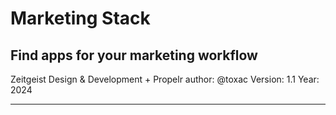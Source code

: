 # Marketing Stack
## Find apps for your marketing workflow

Zeitgeist Design & Development + Propelr
author: @toxac
Version: 1.1
Year: 2024

---